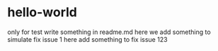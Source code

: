 # hello-world
only for test
write something in readme.md
here we add something to simulate fix issue 1
here add something to fix issue 123
